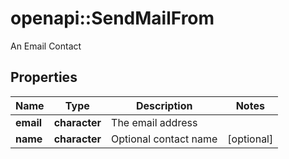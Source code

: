 # openapi::SendMailFrom

An Email Contact

## Properties
Name | Type | Description | Notes
------------ | ------------- | ------------- | -------------
**email** | **character** | The email address | 
**name** | **character** | Optional contact name | [optional] 


